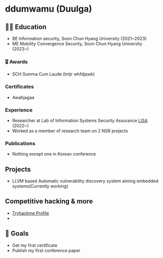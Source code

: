 # ddumwamu (Duulga) 

## 👨‍🎓 Education

*   BE Information security, Soon Chun Hyang University (2021~2023)
*   ME Mobility Convergence Security, Soon Chun Hyang University (2023~)

### 🎖 Awards

*   SCH Summa Cum Laude (tntjr whfdjqwk)

### Certificates

*   Awahjagaa

### Experience

*   Researcher at Lab of Information Systems Security Assurance [LISA](https://schlisa.com) (2022~)
*   Worked as a member of research team on 2 NSR projects

### Publications

*   Nothing except one in Korean conference

## Projects

*  LLVM based Automatic vulnerability discovery system aiming embedded systems(Currently working)

## Competitive hacking & more

* [Tryhackme Profile](https://tryhackme.com/p/Ddumwamu)
* <script src="https://tryhackme.com/badge/96924"></script>

## 🎯 Goals
*  Get my first certificate
*  Publish my first conference paper
<!---
duulga/duulga is a ✨ special ✨ repository because its `README.md` (this file) appears on your GitHub profile.
You can click the Preview link to take a look at your changes.
--->
